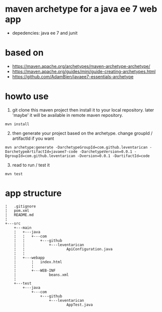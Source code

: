 # maven archetype for a java ee 7 web app
* depedencies: java ee 7 and junit

# based on
* https://maven.apache.org/archetypes/maven-archetype-archetype/
* https://maven.apache.org/guides/mini/guide-creating-archetypes.html
* https://github.com/AdamBien/javaee7-essentials-archetype

# howto use
1. git clone this maven project then install it to your local repository. later 'maybe' it will be available in remote maven repository.
```
mvn install
```
2. then generate your project based on the archetype. change groupId / artifactId if you want
```
mvn archetype:generate -DarchetypeGroupId=com.github.leventarican -DarchetypeArtifactId=javaee7-code -DarchetypeVersion=0.0.1 -DgroupId=com.github.leventarican -Dversion=0.0.1 -DartifactId=code
```
3. read to run / test it
```
mvn test
```
# app structure 
```
¦   .gitignore
¦   pom.xml
¦   README.md
¦
+---src
    +---main
    ¦   +---java
    ¦   ¦   +---com
    ¦   ¦       +---github
    ¦   ¦           +---leventarican
    ¦   ¦                   ApiConfiguration.java
    ¦   ¦
    ¦   +---webapp
    ¦       ¦   index.html
    ¦       ¦
    ¦       +---WEB-INF
    ¦               beans.xml
    ¦
    +---test
        +---java
            +---com
                +---github
                    +---leventarican
                            AppTest.java
```